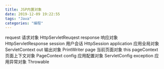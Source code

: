 ```yaml
---
title: JSP内置对象
date: 2019-12-09 19:22:55
tags: "Java"
categories: "编程"
---
```

request 请求对象 HttpServletReuqest
response 响应对象 HttpServletResponse
session 用户会话 HttpSession
application 应用全局对象 ServletContext
out 输出对象 PrintWriter
page 当前页面对象 this
pageContext 页面上下文对象 PageContext
config 应用配置对象 ServletConfig
exception 应用异常对象 Throwable